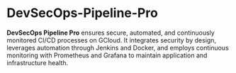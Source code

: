 # DevSecOps-Pipeline-Pro
**DevSecOps Pipeline Pro** ensures secure, automated, and continuously monitored CI/CD processes on GCloud. It integrates security by design, leverages automation through Jenkins and Docker, and employs continuous monitoring with Prometheus and Grafana to maintain application and infrastructure health.
